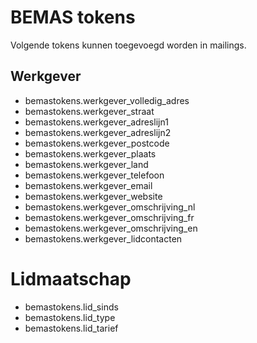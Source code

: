 # BEMAS tokens

Volgende tokens kunnen toegevoegd worden in mailings.

## Werkgever
* bemastokens.werkgever_volledig_adres
* bemastokens.werkgever_straat
* bemastokens.werkgever_adreslijn1
* bemastokens.werkgever_adreslijn2
* bemastokens.werkgever_postcode
* bemastokens.werkgever_plaats
* bemastokens.werkgever_land
* bemastokens.werkgever_telefoon
* bemastokens.werkgever_email
* bemastokens.werkgever_website
* bemastokens.werkgever_omschrijving_nl
* bemastokens.werkgever_omschrijving_fr
* bemastokens.werkgever_omschrijving_en
* bemastokens.werkgever_lidcontacten

# Lidmaatschap

* bemastokens.lid_sinds
* bemastokens.lid_type
* bemastokens.lid_tarief
